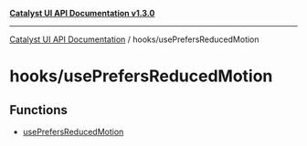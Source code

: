 [**Catalyst UI API Documentation v1.3.0**](../../README.md)

---

[Catalyst UI API Documentation](../../README.md) / hooks/usePrefersReducedMotion

# hooks/usePrefersReducedMotion

## Functions

- [usePrefersReducedMotion](functions/usePrefersReducedMotion.md)
